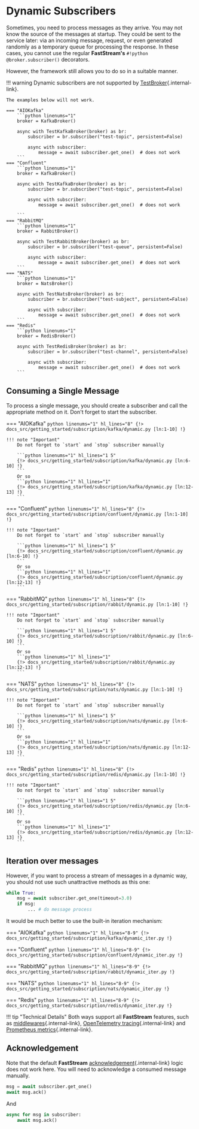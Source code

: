 # Dynamic Subscribers

Sometimes, you need to process messages as they arrive. You may not know the source of the messages at startup. They could be sent to the service later: via an incoming message, request, or even generated randomly as a temporary queue for processing the response.
In these cases, you cannot use the regular **FastStream's** `#!python @broker.subscriber()` decorators.

However, the framework still allows you to do so in a suitable manner.

!!! warning
    Dynamic subscribers are not supported by [TestBroker](../test){.internal-link}.

    The examples below will not work.

    === "AIOKafka"
        ```python linenums="1"
        broker = KafkaBroker()

        async with TestKafkaBroker(broker) as br:
            subscriber = br.subscriber("test-topic", persistent=False)

            async with subscriber:
                message = await subscriber.get_one()  # does not work
        ```
    === "Confluent"
        ```python linenums="1"
        broker = KafkaBroker()

        async with TestKafkaBroker(broker) as br:
            subscriber = br.subscriber("test-topic", persistent=False)

            async with subscriber:
                message = await subscriber.get_one()  # does not work

        ```
    === "RabbitMQ"
        ```python linenums="1"
        broker = RabbitBroker()

        async with TestRabbitBroker(broker) as br:
            subscriber = br.subscriber("test-queue", persistent=False)

            async with subscriber:
                message = await subscriber.get_one()  # does not work
        ```
    === "NATS"
        ```python linenums="1"
        broker = NatsBroker()

        async with TestNatsBroker(broker) as br:
            subscriber = br.subscriber("test-subject", persistent=False)

            async with subscriber:
                message = await subscriber.get_one()  # does not work
        ```
    === "Redis"
        ```python linenums="1"
        broker = RedisBroker()

        async with TestRedisBroker(broker) as br:
            subscriber = br.subscriber("test-channel", persistent=False)

            async with subscriber:
                message = await subscriber.get_one()  # does not work
        ```

## Consuming a Single Message

To process a single message, you should create a subscriber and call the appropriate method on it. Don't forget to start the subscriber.

=== "AIOKafka"
    ```python linenums="1" hl_lines="8"
    {!> docs_src/getting_started/subscription/kafka/dynamic.py [ln:1-10] !}
    ```

    !!! note "Important"
        Do not forget to `start` and `stop` subscriber manually

        ```python linenums="1" hl_lines="1 5"
        {!> docs_src/getting_started/subscription/kafka/dynamic.py [ln:6-10] !}
        ```
        Or so
        ```python linenums="1" hl_lines="1"
        {!> docs_src/getting_started/subscription/kafka/dynamic.py [ln:12-13] !}
        ```

=== "Confluent"
    ```python linenums="1" hl_lines="8"
    {!> docs_src/getting_started/subscription/confluent/dynamic.py [ln:1-10] !}
    ```

    !!! note "Important"
        Do not forget to `start` and `stop` subscriber manually

        ```python linenums="1" hl_lines="1 5"
        {!> docs_src/getting_started/subscription/confluent/dynamic.py [ln:6-10] !}
        ```
        Or so
        ```python linenums="1" hl_lines="1"
        {!> docs_src/getting_started/subscription/confluent/dynamic.py [ln:12-13] !}
        ```


=== "RabbitMQ"
    ```python linenums="1" hl_lines="8"
    {!> docs_src/getting_started/subscription/rabbit/dynamic.py [ln:1-10] !}
    ```

    !!! note "Important"
        Do not forget to `start` and `stop` subscriber manually

        ```python linenums="1" hl_lines="1 5"
        {!> docs_src/getting_started/subscription/rabbit/dynamic.py [ln:6-10] !}
        ```
        Or so
        ```python linenums="1" hl_lines="1"
        {!> docs_src/getting_started/subscription/rabbit/dynamic.py [ln:12-13] !}
        ```

=== "NATS"
    ```python linenums="1" hl_lines="8"
    {!> docs_src/getting_started/subscription/nats/dynamic.py [ln:1-10] !}
    ```

    !!! note "Important"
        Do not forget to `start` and `stop` subscriber manually

        ```python linenums="1" hl_lines="1 5"
        {!> docs_src/getting_started/subscription/nats/dynamic.py [ln:6-10] !}
        ```
        Or so
        ```python linenums="1" hl_lines="1"
        {!> docs_src/getting_started/subscription/nats/dynamic.py [ln:12-13] !}
        ```

=== "Redis"
    ```python linenums="1" hl_lines="8"
    {!> docs_src/getting_started/subscription/redis/dynamic.py [ln:1-10] !}
    ```

    !!! note "Important"
        Do not forget to `start` and `stop` subscriber manually

        ```python linenums="1" hl_lines="1 5"
        {!> docs_src/getting_started/subscription/redis/dynamic.py [ln:6-10] !}
        ```
        Or so
        ```python linenums="1" hl_lines="1"
        {!> docs_src/getting_started/subscription/redis/dynamic.py [ln:12-13] !}
        ```

## Iteration over messages

However, if you want to process a stream of messages in a dynamic way, you should not use such unattractive methods as this one:

```python title="ugly_example.py" linenums="1"
while True:
    msg = await subscriber.get_one(timeout=3.0)
    if msg:
        ... # do message process
```

It would be much better to use the built-in iteration mechanism:

=== "AIOKafka"
    ```python linenums="1" hl_lines="8-9"
    {!> docs_src/getting_started/subscription/kafka/dynamic_iter.py !}
    ```

=== "Confluent"
    ```python linenums="1" hl_lines="8-9"
    {!> docs_src/getting_started/subscription/confluent/dynamic_iter.py !}
    ```

=== "RabbitMQ"
    ```python linenums="1" hl_lines="8-9"
    {!> docs_src/getting_started/subscription/rabbit/dynamic_iter.py !}
    ```

=== "NATS"
    ```python linenums="1" hl_lines="8-9"
    {!> docs_src/getting_started/subscription/nats/dynamic_iter.py !}
    ```

=== "Redis"
    ```python linenums="1" hl_lines="8-9"
    {!> docs_src/getting_started/subscription/redis/dynamic_iter.py !}
    ```

!!! tip "Technical Details"
    Both ways support all **FastStream** features, such as  [middlewares](../../middlewares){.internal-link}, [OpenTelemetry tracing](../../observability/opentelemetry){.internal-link} and [Prometheus metrics](../../observability/prometheus){.internal-link}.


## Acknowledgement

Note that the default **FastStream** [acknowledgement](../../acknowledgement){.internal-link} logic does not work here. You will need to acknowledge a consumed message manually.

```python
msg = await subscriber.get_one()
await msg.ack()
```

And

```python
async for msg in subscriber:
    await msg.ack()
```
